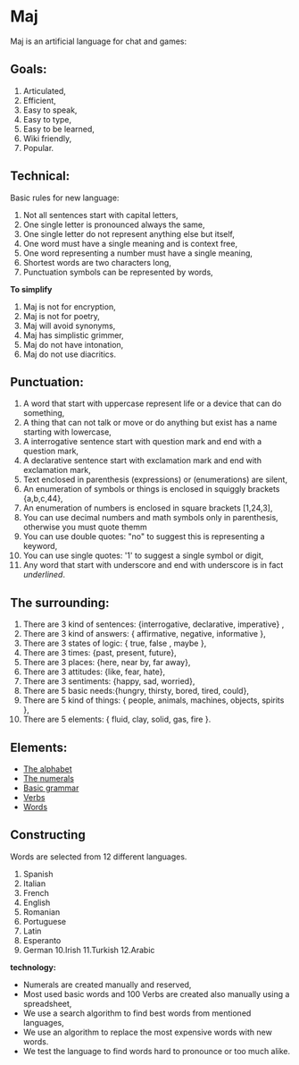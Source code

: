 # Maj

Maj is an artificial language for chat and games:

**Goals:**
------------------------------------------------------------------------------------------------
1. Articulated,
2. Efficient, 
3. Easy to speak,
4. Easy to type,
5. Easy to be learned,
6. Wiki friendly,
7. Popular.

**Technical:**
------------------------------------------------------------------------------------------------
Basic rules for new language:

1. Not all sentences start with capital letters,
1. One single letter is pronounced always the same,
1. One single letter do not represent anything else but itself,
1. One word must have a single meaning and is context free,
1. One word representing a number must have a single meaning,
1. Shortest words are two characters long,
1. Punctuation symbols can be represented by words,

**To simplify**

1. Maj is not for encryption,
1. Maj is not for poetry,
1. Maj will avoid synonyms,
1. Maj has simplistic grimmer,
1. Maj do not have intonation,
1. Maj do not use diacritics.

**Punctuation:**
------------------------------------------------------------------------------------------------
1. A word that start with uppercase represent life or a device that can do something,
1. A thing that can not talk or move or do anything but exist has a name starting with lowercase,
1. A interrogative sentence start with question mark and end with a question mark,
1. A declarative sentence start with exclamation mark and end with exclamation mark,
1. Text enclosed in parenthesis (expressions) or (enumerations) are silent,
1. An enumeration of symbols or things is enclosed in squiggly brackets {a,b,c,44},
1. An enumeration of numbers is enclosed in square brackets [1,24,3],
1. You can use decimal numbers and math symbols only in parenthesis, otherwise you must quote themm
1. You can use double quotes: "no" to suggest this is representing a keyword,
1. You can use single quotes: '1'  to suggest a single symbol or digit,
1. Any word that start with underscore and end with underscore is in fact _underlined_.

**The surrounding:**
------------------------------------------------------------------------------------------------
1. There are 3 kind of sentences: {interrogative, declarative, imperative} ,
1. There are 3 kind of answers: { affirmative, negative, informative },
1. There are 3 states of logic: { true, false , maybe },
1. There are 3 times:      {past, present, future},
1. There are 3 places:     {here, near by, far away},
1. There are 3 attitudes:  {like, fear, hate},
1. There are 3 sentiments: {happy, sad, worried},
1. There are 5 basic needs:{hungry, thirsty, bored, tired, could},
1. There are 5 kind of things: { people, animals, machines, objects, spirits },
1. There are 5 elements: { fluid, clay, solid, gas, fire }.


**Elements:**
------------------------------------------------------------------------------------------------
* [The alphabet](alphabet.md)
* [The numerals](numerals.md)
* [Basic grammar](basic.md)
* [Verbs](verbs.md)
* [Words](words.md)

## Constructing

Words are selected from 12 different languages.

1. Spanish
2. Italian
3. French
4. English
5. Romanian
6. Portuguese
7. Latin
8. Esperanto
9. German
10.Irish
11.Turkish
12.Arabic

**technology:**

* Numerals are created manually and reserved,
* Most used basic words and 100 Verbs are created also manually using a spreadsheet,
* We use a search algorithm to find best words from mentioned languages,
* We use an algorithm to replace the most expensive words with new words.
* We test the language to find words hard to pronounce or too much alike.
